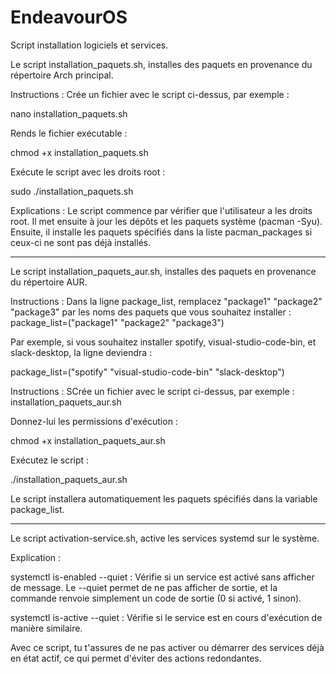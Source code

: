 # EndeavourOS
Script installation logiciels et services.

Le script installation_paquets.sh, installes des paquets en provenance du répertoire Arch principal.

Instructions :
Crée un fichier avec le script ci-dessus, par exemple :

nano installation_paquets.sh

Rends le fichier exécutable :

chmod +x installation_paquets.sh

Exécute le script avec les droits root :

sudo ./installation_paquets.sh

Explications :
Le script commence par vérifier que l'utilisateur a les droits root.
Il met ensuite à jour les dépôts et les paquets système (pacman -Syu).
Ensuite, il installe les paquets spécifiés dans la liste pacman_packages si ceux-ci ne sont pas déjà installés.

*******************

Le script installation_paquets_aur.sh, installes des paquets en provenance du répertoire AUR.

Instructions :
Dans la ligne package_list, remplacez "package1" "package2" "package3" par les noms des paquets que vous souhaitez installer :
package_list=("package1" "package2" "package3")

Par exemple, si vous souhaitez installer spotify, visual-studio-code-bin, et slack-desktop, la ligne deviendra :

package_list=("spotify" "visual-studio-code-bin" "slack-desktop")


Instructions :
SCrée un fichier avec le script ci-dessus, par exemple : installation_paquets_aur.sh

Donnez-lui les permissions d'exécution :

chmod +x installation_paquets_aur.sh

Exécutez le script :

./installation_paquets_aur.sh

Le script installera automatiquement les paquets spécifiés dans la variable package_list.

*******************
Le script activation-service.sh, active les services systemd sur le système.

Explication :

systemctl is-enabled --quiet : Vérifie si un service est activé sans afficher de message. Le --quiet permet de ne pas afficher de sortie, et la commande renvoie simplement un code de sortie (0 si activé, 1 sinon).

systemctl is-active --quiet : Vérifie si le service est en cours d'exécution de manière similaire.

Avec ce script, tu t'assures de ne pas activer ou démarrer des services déjà en état actif, ce qui permet d'éviter des actions redondantes.
